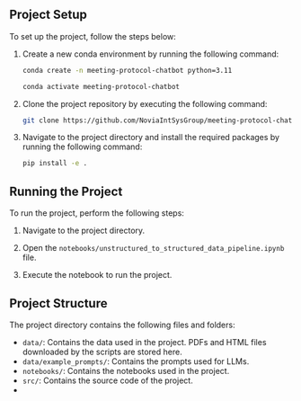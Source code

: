 ## Project Setup

To set up the project, follow the steps below:

1. Create a new conda environment by running the following command:

    ```bash
    conda create -n meeting-protocol-chatbot python=3.11
    
    conda activate meeting-protocol-chatbot
    ```

2. Clone the project repository by executing the following command:

    ```bash
    git clone https://github.com/NoviaIntSysGroup/meeting-protocol-chatbot.git
    ```

3. Navigate to the project directory and install the required packages by running the following command:

    ```bash
    pip install -e .
    ```

## Running the Project

To run the project, perform the following steps:

1. Navigate to the project directory.

2. Open the `notebooks/unstructured_to_structured_data_pipeline.ipynb` file.

3. Execute the notebook to run the project.


## Project Structure

The project directory contains the following files and folders:

- `data/`: Contains the data used in the project. PDFs and HTML files downloaded by the scripts are stored here.
- `data/example_prompts/`: Contains the prompts used for LLMs.
- `notebooks/`: Contains the notebooks used in the project.
- `src/`: Contains the source code of the project.
- 
